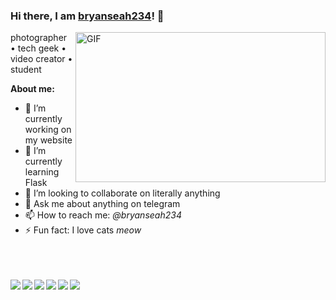 ### Hi there, I am [bryanseah234](https://msha.ke/bryanseah234/)! 👋

  <img align="right" height="240px" width="400px" alt="GIF" src="https://media.giphy.com/media/6865p3Xeu4a6A/giphy.gif" />

photographer • tech geek • video creator • student

**About me:**
- 🔭 I’m currently working on my website
- 🌱 I’m currently learning Flask
- 👯 I’m looking to collaborate on literally anything
- 💬 Ask me about anything on telegram
- 📫 How to reach me: *@bryanseah234*
- ⚡ Fun fact: I love cats *meow*
<br />
<br />
<br />


<a href="https://github-readme-stats.vercel.app/api?username=bryanseah234&show_icons=true&theme=monokai&count_private=true">
  <img align="left" src="https://github-readme-stats.vercel.app/api?username=bryanseah234&show_icons=true&theme=monokai&count_private=true" />
</a>

<a href="https://github-readme-stats.vercel.app/api/top-langs/?username=bryanseah234&show_icons=true&theme=monokai">
  <img align="left" src="https://github-readme-stats.vercel.app/api/top-langs/?username=bryanseah234&show_icons=true&theme=monokai" />
</a>

<a href="https://github-readme-stats.vercel.app/api/pin/?username=bryanseah234&repo=chrome-dino-code&show_icons=true&theme=monokai">
  <img align="left" src="https://github-readme-stats.vercel.app/api/pin/?username=bryanseah234&repo=chrome-dino-code&show_icons=true&theme=monokai" />
</a>

<a href="https://github-readme-stats.vercel.app/api/pin/?username=bryanseah234&repo=python-crash-code&show_icons=true&theme=monokai">
    <img align="left" src="https://github-readme-stats.vercel.app/api/pin/?username=bryanseah234&repo=python-crash-code&show_icons=true&theme=monokai" />
</a>

<a href="https://github-readme-stats.vercel.app/api/pin/?username=bryanseah234&repo=infinity-tabs-code&show_icons=true&theme=monokai">
  <img align="left" src="https://github-readme-stats.vercel.app/api/pin/?username=bryanseah234&repo=infinity-tabs-code&show_icons=true&theme=monokai" />
</a>

<a href="https://github-readme-stats.vercel.app/api/pin/?username=bryanseah234&repo=singapore-nric-code&show_icons=true&theme=monokai">
  <img align="left" src="https://github-readme-stats.vercel.app/api/pin/?username=bryanseah234&repo=singapore-nric-code&show_icons=true&theme=monokai" />
</a>
